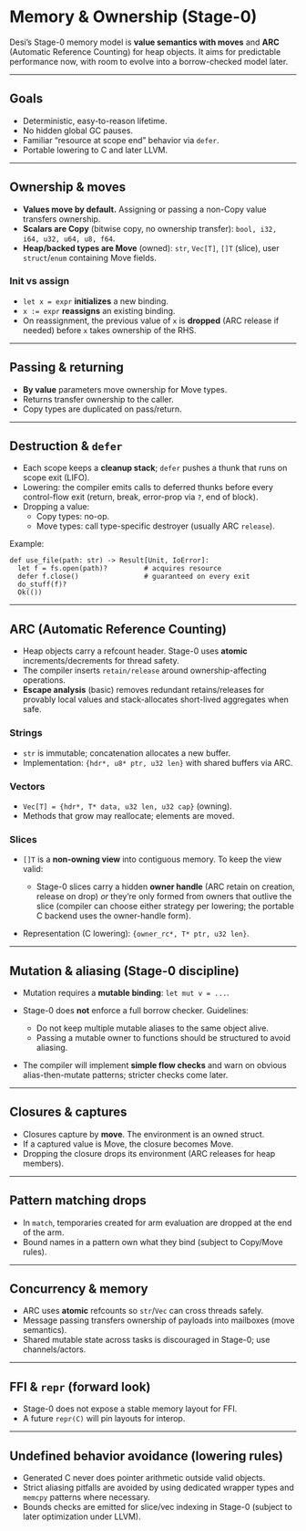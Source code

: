# Memory & Ownership (Stage-0)

Desi’s Stage-0 memory model is **value semantics with moves** and **ARC** (Automatic Reference Counting) for heap objects. It aims for predictable performance now, with room to evolve into a borrow-checked model later.

---

## Goals
- Deterministic, easy-to-reason lifetime.
- No hidden global GC pauses.
- Familiar “resource at scope end” behavior via `defer`.
- Portable lowering to C and later LLVM.

---

## Ownership & moves
- **Values move by default.** Assigning or passing a non-Copy value transfers ownership.
- **Scalars are Copy** (bitwise copy, no ownership transfer): `bool, i32, i64, u32, u64, u8, f64`.
- **Heap/backed types are Move** (owned): `str`, `Vec[T]`, `[]T` (slice), user `struct`/`enum` containing Move fields.

### Init vs assign
- `let x = expr` **initializes** a new binding.
- `x := expr` **reassigns** an existing binding.
- On reassignment, the previous value of `x` is **dropped** (ARC release if needed) before `x` takes ownership of the RHS.

---

## Passing & returning
- **By value** parameters move ownership for Move types.
- Returns transfer ownership to the caller.
- Copy types are duplicated on pass/return.

---

## Destruction & `defer`
- Each scope keeps a **cleanup stack**; `defer` pushes a thunk that runs on scope exit (LIFO).
- Lowering: the compiler emits calls to deferred thunks before every control-flow exit (return, break, error-prop via `?`, end of block).
- Dropping a value:
  - Copy types: no-op.
  - Move types: call type-specific destroyer (usually ARC `release`).

Example:
```desi
def use_file(path: str) -> Result[Unit, IoError]:
  let f = fs.open(path)?         # acquires resource
  defer f.close()                # guaranteed on every exit
  do_stuff(f)?
  Ok(())
````

---

## ARC (Automatic Reference Counting)

* Heap objects carry a refcount header. Stage-0 uses **atomic** increments/decrements for thread safety.
* The compiler inserts `retain/release` around ownership-affecting operations.
* **Escape analysis** (basic) removes redundant retains/releases for provably local values and stack-allocates short-lived aggregates when safe.

### Strings

* `str` is immutable; concatenation allocates a new buffer.
* Implementation: `{hdr*, u8* ptr, u32 len}` with shared buffers via ARC.

### Vectors

* `Vec[T] = {hdr*, T* data, u32 len, u32 cap}` (owning).
* Methods that grow may reallocate; elements are moved.

### Slices

* `[]T` is a **non-owning view** into contiguous memory. To keep the view valid:

  * Stage-0 slices carry a hidden **owner handle** (ARC retain on creation, release on drop) *or* they’re only formed from owners that outlive the slice (compiler can choose either strategy per lowering; the portable C backend uses the owner-handle form).
* Representation (C lowering): `{owner_rc*, T* ptr, u32 len}`.

---

## Mutation & aliasing (Stage-0 discipline)

* Mutation requires a **mutable binding**: `let mut v = ...`.
* Stage-0 does **not** enforce a full borrow checker. Guidelines:

  * Do not keep multiple mutable aliases to the same object alive.
  * Passing a mutable owner to functions should be structured to avoid aliasing.
* The compiler will implement **simple flow checks** and warn on obvious alias-then-mutate patterns; stricter checks come later.

---

## Closures & captures

* Closures capture by **move**. The environment is an owned struct.
* If a captured value is Move, the closure becomes Move.
* Dropping the closure drops its environment (ARC releases for heap members).

---

## Pattern matching drops

* In `match`, temporaries created for arm evaluation are dropped at the end of the arm.
* Bound names in a pattern own what they bind (subject to Copy/Move rules).

---

## Concurrency & memory

* ARC uses **atomic** refcounts so `str`/`Vec` can cross threads safely.
* Message passing transfers ownership of payloads into mailboxes (move semantics).
* Shared mutable state across tasks is discouraged in Stage-0; use channels/actors.

---

## FFI & `repr` (forward look)

* Stage-0 does not expose a stable memory layout for FFI.
* A future `repr(C)` will pin layouts for interop.

---

## Undefined behavior avoidance (lowering rules)

* Generated C never does pointer arithmetic outside valid objects.
* Strict aliasing pitfalls are avoided by using dedicated wrapper types and `memcpy` patterns where necessary.
* Bounds checks are emitted for slice/vec indexing in Stage-0 (subject to later optimization under LLVM).
